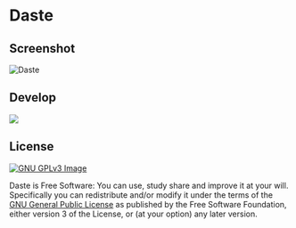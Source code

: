 # Daste

## Screenshot

![Daste](https://cdn.jsdelivr.net/gh/xmha97/Daste@master/Screenshot.png)

## Develop

![](https://img.shields.io/github/forks/xmha97/Daste?style=for-the-badge)

## License

[![GNU GPLv3 Image](https://www.gnu.org/graphics/gplv3-127x51.png)](http://www.gnu.org/licenses/gpl-3.0.en.html)  

Daste is Free Software: You can use, study share and improve it at your
will. Specifically you can redistribute and/or modify it under the terms of the
[GNU General Public License](https://www.gnu.org/licenses/gpl.html) as
published by the Free Software Foundation, either version 3 of the License, or
(at your option) any later version.  
